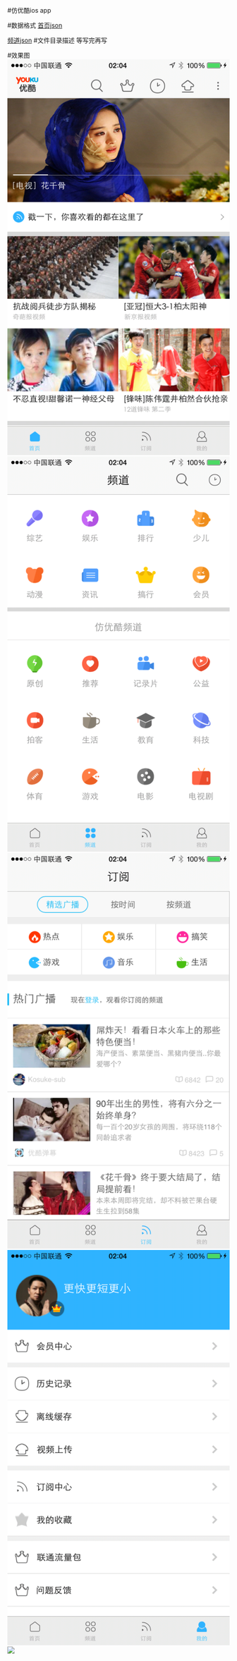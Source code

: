 #仿优酷ios app

#数据格式
[首页json](https://github.com/lxy254069025/Imitate-youku/blob/master/Resources/r/data/HomeData.json)


[频道json](https://github.com/lxy254069025/Imitate-youku/blob/master/Resources/r/icon/IconJson.json)
#文件目录描述
等写完再写


#效果图
![](https://github.com/lxy254069025/Imitate-youku/blob/master/iosimage/IMG_0106.PNG?raw=true)
![](https://github.com/lxy254069025/Imitate-youku/blob/master/iosimage/IMG_0107.PNG?raw=true)
![](https://github.com/lxy254069025/Imitate-youku/blob/master/iosimage/IMG_0108.PNG?raw=true)
![](https://github.com/lxy254069025/Imitate-youku/blob/master/iosimage/IMG_0109.PNG?raw=true)
![](https://github.com/lxy254069025/Imitate-youku/blob/master/iosgif.gif?raw=true)
